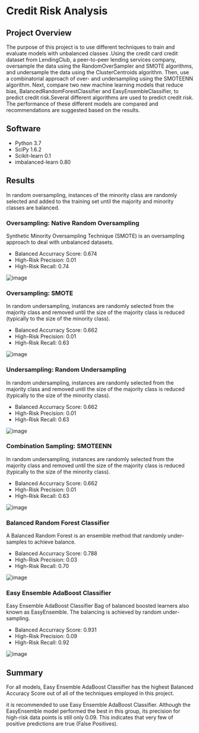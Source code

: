 # Credit Risk Analysis

## Project Overview
The purpose of this project is to use different techniques to train and evaluate models with unbalanced classes .Using the credit card credit dataset from LendingClub, a peer-to-peer lending services company, oversample the data using the RandomOverSampler and SMOTE algorithms, and undersample the data using the ClusterCentroids algorithm. Then,  use a combinatorial approach of over- and undersampling using the SMOTEENN algorithm. Next,  compare two new machine learning models that reduce bias, BalancedRandomForestClassifier and EasyEnsembleClassifier, to predict credit risk.Several different algorithms are used to predict credit risk. The performance of these different models are compared and recommendations are suggested based on the results.

## Software
- Python 3.7
- SciPy 1.6.2
- Scikit-learn 0.1
- imbalanced-learn 0.80


## Results

In random oversampling, instances of the minority class are randomly selected and added to the training set until the majority and minority classes are balanced.



### Oversampling: Native Random Oversampling
Synthetic Minority Oversampling Technique (SMOTE) is an oversampling approach to deal with unbalanced datasets.

- Balanced Accurracy Score: 0.674
- High-Risk Precision: 0.01
- High-Risk Recall: 0.74

![image](https://github.com/NadaAdem/Credit_Risk_Analysis/blob/main/image/native%20random%20oversampling.png)

### Oversampling: SMOTE
In random undersampling, instances are randomly selected from the majority class and removed until the size of the majority class is reduced (typically to the size of the minority class).

- Balanced Accurracy Score: 0.662
- High-Risk Precision: 0.01
- High-Risk Recall: 0.63

![image](https://github.com/NadaAdem/Credit_Risk_Analysis/blob/main/image/SOMTE%20Oversampling.png)

### Undersampling: Random Undersampling

In random undersampling, instances are randomly selected from the majority class and removed until the size of the majority class is reduced (typically to the size of the minority class).

- Balanced Accurracy Score: 0.662
- High-Risk Precision: 0.01
- High-Risk Recall: 0.63

![image](https://github.com/NadaAdem/Credit_Risk_Analysis/blob/main/image/undersampling.png)

### Combination Sampling: SMOTEENN
In random undersampling, instances are randomly selected from the majority class and removed until the size of the majority class is reduced (typically to the size of the minority class).

- Balanced Accurracy Score: 0.662
- High-Risk Precision: 0.01
- High-Risk Recall: 0.63

![image](https://github.com/NadaAdem/Credit_Risk_Analysis/blob/main/image/SOMTE%20Oversampling.png)

### Balanced Random Forest Classifier

A Balanced Random Forest is an ensemble method that randomly under-samples to achieve balance.

- Balanced Accurracy Score: 0.788
- High-Risk Precision: 0.03
- High-Risk Recall: 0.70

![image](https://github.com/NadaAdem/Credit_Risk_Analysis/blob/main/image/balanced%20Random.png)

### Easy Ensemble AdaBoost Classifier
Easy Ensemble AdaBoost Classifier
Bag of balanced boosted learners also known as EasyEnsemble. The balancing is achieved by random under-sampling.

- Balanced Accurracy Score: 0.931
- High-Risk Precision: 0.09
- High-Risk Recall: 0.92

![image](https://github.com/NadaAdem/Credit_Risk_Analysis/blob/main/image/Easy%20Ensemble%20AdaBoost.png)

## Summary

For all models, Easy Ensemble AdaBoost Classifier has the highest Balanced Accuracy Score out of all of the techniques employed in this project.

it is recommended to use Easy Ensemble AdaBoost Classifier. Although the EasyEnsemble model performed the best in this group, its precision for high-risk data points is still only 0.09. This indicates that very few of positive predictions are true (False Positives). 
